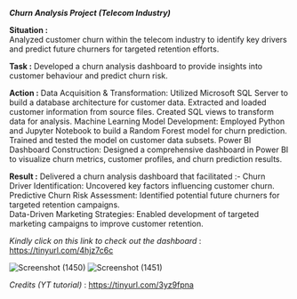 ***Churn Analysis Project (Telecom Industry)***

**Situation :**  
Analyzed customer churn within the telecom industry to identify key drivers and predict future churners for targeted retention efforts.

**Task :**
Developed a churn analysis dashboard to provide insights into customer behaviour and predict churn risk.

**Action :**
Data Acquisition & Transformation: Utilized Microsoft SQL Server to build a database architecture for customer data. Extracted and loaded customer information from source files. Created SQL views to transform data for analysis.
Machine Learning Model Development: Employed Python and Jupyter Notebook to build a Random Forest model for churn prediction. Trained and tested the model on customer data subsets.
Power BI Dashboard Construction: Designed a comprehensive dashboard in Power BI to visualize churn metrics, customer profiles, and churn prediction results.

**Result :**
Delivered a churn analysis dashboard that facilitated :-
Churn Driver Identification: Uncovered key factors influencing customer churn.  
Predictive Churn Risk Assessment: Identified potential future churners for targeted retention campaigns.  
Data-Driven Marketing Strategies: Enabled development of targeted marketing campaigns to improve customer retention.  

*Kindly click on this link to check out the dashboard* : https://tinyurl.com/4hjz7c6c  

![Screenshot (1450)](https://github.com/user-attachments/assets/88f28855-0782-427e-b384-21e2f2a7b961)
![Screenshot (1451)](https://github.com/user-attachments/assets/ad0c0b20-0a3c-49cc-b7f5-75fe14db96af)

*Credits (YT tutorial)* : https://tinyurl.com/3yz9fpna
